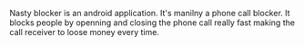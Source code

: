Nasty blocker is an android application.
It's manilny a phone call blocker.
It blocks people by openning and closing the phone call really fast making
the call receiver to loose money every time.

